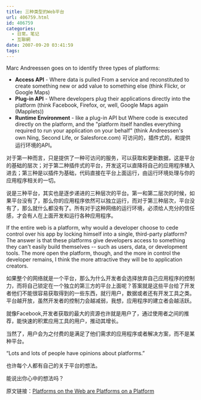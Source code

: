 ```yaml
---
title: 三种类型的Web平台
url: 406759.html
id: 406759
categories:
  - 日常。笔记
  - 互聯網
date: 2007-09-20 03:41:59
tags:
---
```


Marc Andreessen goes on to identify three types of platforms:

*   **Access API** - Where data is pulled From a service and reconstituted to create something new or add value to something else (think Flickr, or Google Maps)
*   **Plug-in API** - Where developers plug their applications directly into the platform (think Facebook, Firefox, or, well, Google Maps again (Mapplets))
*   **Runtime Environment** - like a plug-in API but Where code is executed directly on the platform, and the "platform itself handles everything required to run your application on your behalf" (think Andreessen's own Ning, Second Life, or Salesforce.com)
可访问的，插件式的，和提供运行环境的API。

对于第一种而言，只是提供了一种可访问的服务，可以获取和更新数据，这是平台的基础的层次；对于第二种插件式的平台，开发这可以直降将自己的应用程序植入进去；第三种是以插件为基础，代码直接在平台上面运行，由运行环境处理与你的应用程序相关的一切。

说是三种平台，其实也是逐步递进的三种层次的平台。第一和第二层次的时候，如果平台没有了，那么你的应用程序依然可以独立运行，而对于第三种层次，平台没有了，那么就什么都没有了。所有对于这种网络的运行环境，必须给人充分的信任感，才会有人在上面开发和运行各种应用程序。

If the entire web is a platform, why would a developer choose to cede control over his app by locking himself into a single, third-party platform? The answer is that these platforms give developers access to something they can't easily build themselves -- such as users, data, or development tools. The more open the platform, though, and the more in control the developer remains, I think the more attractive they will be to application creators.

如果整个的网络就是一个平台，那么为什么开发者会选择放弃自己应用程序的控制力，而将自己锁定在一个独立的第三方的平台上面呢？答案就是这些平台给了开发者他们不能很容易获取得到的一些东西，就行用户，数据或者还有开发工具之类。平台越开放，虽然开发者的控制力会越减弱，我想，应用程序的建立者会越活跃。

就像Facebook,开发者获取的最大的资源也许就是用户了，通过使用者之间的推荐，能快速的积累应用工具的用户，推动其增长。

当然了，用户会为之付费的是满足了他们需求的应用程序或者解决方案，而不是某种平台。

“Lots and lots of people have opinions about platforms.”

也许每个人都有自己的关于平台的想法。

能说出你心中的想法吗？

原文链接：[Platforms on the Web are Platforms on a Platform](http://www.readwriteweb.com/archives/platforms_on_the_web_are_platforms_on_a_platform.php "Link to: Platforms on the Web are Platforms on a Platform")